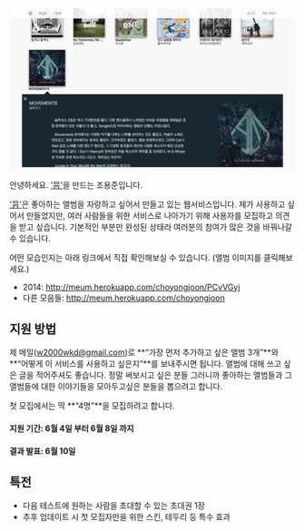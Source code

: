 ![alt tag](https://raw.githubusercontent.com/choyongjoon/meum_apply/master/meum_screenshot_wide_2014-06-01.png)

안녕하세요. ['믐'](http://meum.herokuapp.com)을 만드는 조용준입니다.

['믐'](http://meum.herokuapp.com)은 좋아하는 앨범을 자랑하고 싶어서 만들고 있는 웹서비스입니다.
제가 사용하고 싶어서 만들었지만, 여러 사람들을 위한 서비스로 나아가기 위해 사용자를 모집하고 의견을 받고 싶습니다.
기본적인 부분만 완성된 상태라 여러분의 참여가 많은 것을 바꿔나갈 수 있습니다.

어떤 모습인지는 아래 링크에서 직접 확인해보실 수 있습니다.
(앨범 이미지를 클릭해보세요.)
- 2014:  http://meum.herokuapp.com/choyongjoon/PCvVGyj
- 다른 모음들: http://meum.herokuapp.com/choyongjoon

## 지원 방법
제 메일(w2000wkd@gmail.com)로 **“가장 먼저 추가하고 싶은 앨범 3개”**와 **“어떻게 이 서비스를 사용하고 싶은지”**를 보내주시면 됩니다. 앨범에 대해 쓰고 싶은 글을 적어주셔도 좋습니다. 정말 써보시고 싶은 분들 그러니까 좋아하는 앨범들과 그 앨범들에 대한 이야기들을 모아두고싶은 분들을 뽑으려고 합니다.

첫 모집에서는 딱 **“4명”**을 모집하려고 합니다. 

#### 지원 기간: 6월 4일 부터 6월 8일 까지
#### 결과 발표: 6월 10일

## 특전
- 다음 테스트에 원하는 사람을 초대할 수 있는 초대권 1장
- 추후 업데이트 시 첫 모집자만을 위한 스킨, 테두리 등 특수 효과
